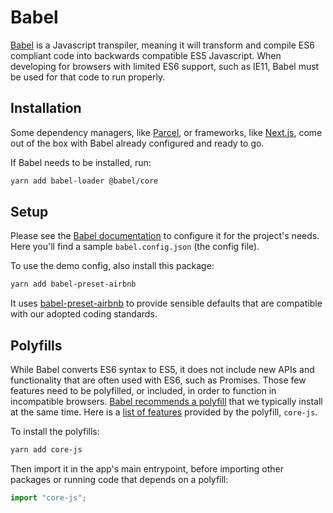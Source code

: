 # Babel

[Babel](https://babeljs.io/) is a Javascript transpiler, meaning it will transform and compile ES6 compliant code into backwards compatible ES5 Javascript. When developing for browsers with limited ES6 support, such as IE11, Babel must be used for that code to run properly.

## Installation

Some dependency managers, like [Parcel](https://en.parceljs.org/javascript.html#babel), or frameworks, like [Next.js](https://nextjs.org/docs/advanced-features/customizing-babel-config), come out of the box with Babel already configured and ready to go.

If Babel needs to be installed, run:

```bash
yarn add babel-loader @babel/core
```

## Setup

Please see the [Babel documentation](https://babeljs.io/docs/en/config-files/) to configure it for the project's needs. Here you'll find a sample `babel.config.json` (the config file).

To use the demo config, also install this package:

```bash
yarn add babel-preset-airbnb
```

It uses [babel-preset-airbnb](https://github.com/airbnb/babel-preset-airbnb) to provide sensible defaults that are compatible with our adopted coding standards.

## Polyfills

While Babel converts ES6 syntax to ES5, it does not include new APIs and functionality that are often used with ES6, such as Promises. Those few features need to be polyfilled, or included, in order to function in incompatible browsers. [Babel recommends a polyfill](https://babeljs.io/docs/en/babel-polyfill) that we typically install at the same time. Here is a [list of features](https://github.com/zloirock/core-js#features) provided by the polyfill, `core-js`.

To install the polyfills:

```bash
yarn add core-js
```

Then import it in the app's main entrypoint, before importing other packages or running code that depends on a polyfill:

```javascript
import "core-js";
```
